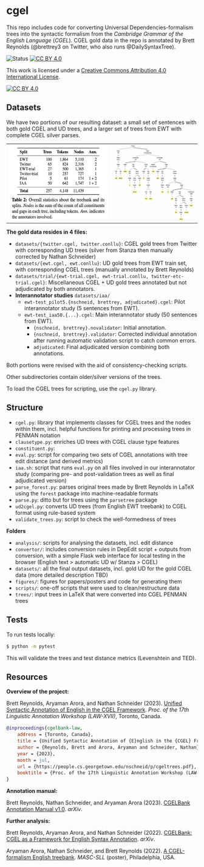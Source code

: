 # cgel

This repo includes code for converting Universal Dependencies-formalism trees into the syntactic formalism from the *Cambridge Grammar of the English Language* (*CGEL*). CGEL gold data in the repo is annotated by Brett Reynolds (@brettrey3 on Twitter, who also runs @DailySyntaxTree).

![Status](https://github.com/nert-nlp/cgel/actions/workflows/validate.yml/badge.svg) [![CC BY 4.0][cc-by-shield]][cc-by]

This work is licensed under a
[Creative Commons Attribution 4.0 International License][cc-by].

[![CC BY 4.0][cc-by-image]][cc-by]

[cc-by]: http://creativecommons.org/licenses/by/4.0/
[cc-by-image]: https://i.creativecommons.org/l/by/4.0/88x31.png
[cc-by-shield]: https://img.shields.io/badge/License-CC%20BY%204.0-lightgrey.svg

## Datasets
We have two portions of our resulting dataset: a small set of sentences with both gold CGEL and UD trees, and a larger set of trees from EWT with complete CGEL silver parses.

<table>
<tr>
<td><img src="figures/stats.png" style="height: 200px;"></td>
<td><img src="figures/tree.png" style="height: 200px;"></td>
</tr>
</table>

**The gold data resides in 4 files:**

- `datasets/{twitter.cgel, twitter.conllu}`: CGEL gold trees from Twitter with corresponding UD trees (silver from Stanza then manually corrected by Nathan Schneider)
- `datasets/{ewt.cgel, ewt.conllu}`: UD gold trees from EWT train set, with corresponding CGEL trees (manually annotated by Brett Reynolds)
- `datasets/trial/{ewt-trial.cgel, ewt-trial.conllu, twitter-etc-trial.cgel}`: Miscellaneous CGEL + UD gold trees annotated but not adjudicated by both annotators.
- **Interannotator studies** `datasets/iaa/`
  - `ewt-test_pilot5.{nschneid, brettrey, adjudicated}.cgel`: Pilot interannotator study (5 sentences from EWT).
  - `ewt-test_iaa50.{...}.cgel`: Main interannotator study (50 sentences from EWT).
    - `{nschneid, brettrey}.novalidator`: Initial annotation.
    - `{nschneid, brettrey}.validator`: Corrected individual annotation after running automatic validation script to catch common errors.
    - `adjudicated`: Final adjudicated version combining both annotations.

Both portions were revised with the aid of consistency-checking scripts.

Other subdirectories contain older/silver versions of the trees.

To load the CGEL trees for scripting, use the `cgel.py` library.

## Structure
- `cgel.py`: library that implements classes for CGEL trees and the nodes within them, incl. helpful functions for printing and processing trees in PENMAN notation
- `clausetype.py`: enriches UD trees with CGEL clause type features
- `constituent.py`:
- `eval.py`: script for comparing two sets of CGEL annotations with tree edit distance (and derived metrics)
- `iaa.sh`: script that runs `eval.py` on all files involved in our interannotator study (comparing pre- and post-validation trees as well as final adjudicated version)
- `parse_forest.py`: parses original trees made by Brett Reynolds in LaTeX using the `forest` package into machine-readable formats
- `parse.py`: ditto but for trees using the `parsetree` package
- `ud2cgel.py`: converts UD trees (from English EWT treebank) to CGEL format using rule-based system
- `validate_trees.py`: script to check the well-formedness of trees

**Folders**
- `analysis/`: scripts for analysing the datasets, incl. edit distance
- `convertor/`: includes conversion rules in DepEdit script + outputs from conversion, with a simple Flask web interface for local testing in the browser (English text > automatic UD w/ Stanza > CGEL)
- `datasets/`: all the final output datasets, incl. gold UD for the gold CGEL data (more detailed description TBD)
- `figures/`: figures for papers/posters and code for generating them
- `scripts/`: one-off scripts that were used to clean/restructure data
- `trees/`: input trees in LaTeX that were converted into CGEL PENMAN trees

## Tests

To run tests locally:

```sh
$ python -m pytest
```

This will validate the trees and test distance metrics (Levenshtein and TED).

## Resources

__Overview of the project:__

Brett Reynolds, Aryaman Arora, and Nathan Schneider (2023). [Unified Syntactic Annotation of English in the CGEL Framework](https://people.cs.georgetown.edu/nschneid/p/cgeltrees.pdf). *Proc. of the 17th Linguistic Annotation Workshop (LAW-XVII)*, Toronto, Canada.

```bibtex
@inproceedings{cgelbank-law,
    address = {Toronto, Canada},
    title = {Unified Syntactic Annotation of {E}nglish in the {CGEL} Framework},
    author = {Reynolds, Brett and Arora, Aryaman and Schneider, Nathan},
    year = {2023},
    month = jul,
    url = {https://people.cs.georgetown.edu/nschneid/p/cgeltrees.pdf},
    booktitle = {Proc. of the 17th Linguistic Annotation Workshop (LAW-XVII)}
}
```

__Annotation manual:__

Brett Reynolds, Nathan Schneider, and Aryaman Arora (2023). [CGELBank Annotation Manual v1.0](https://arxiv.org/abs/2305.17347). *arXiv*.

__Further analysis:__

Brett Reynolds, Aryaman Arora, and Nathan Schneider (2022). [CGELBank: CGEL as a Framework for English Syntax Annotation](http://arxiv.org/abs/2210.00394). *arXiv*.

Aryaman Arora, Nathan Schneider, and Brett Reynolds (2022). [A CGEL-formalism English treebank](https://docs.google.com/presentation/d/1muLMZyNLspXElkWaOLfGQve64SxbapXkXJpWpgNmFWw/edit). *MASC-SLL* (poster), Philadelphia, USA.